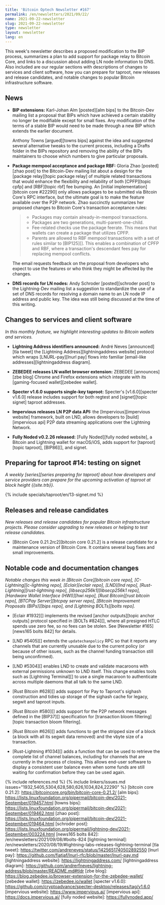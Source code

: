 ```yaml
---
title: 'Bitcoin Optech Newsletter #167'
permalink: /en/newsletters/2021/09/22/
name: 2021-09-22-newsletter
slug: 2021-09-22-newsletter
type: newsletter
layout: newsletter
lang: en
---
```

This week's newsletter describes a proposed modification to the BIP
process, summarizes a plan to add support for package relay to Bitcoin
Core, and links to a discussion about adding LN node information to DNS.
Also included are our regular sections with descriptions of changes to
services and client software, how you can prepare for taproot, new
releases and release candidates, and notable changes to popular Bitcoin
infrastructure software.

## News

- **BIP extensions:** Karl-Johan Alm [posted][alm bips] to the
  Bitcoin-Dev mailing list a proposal that BIPs which have
  achieved a certain stability no longer be modifiable except for
  small fixes.  Any modification of the terms of a stable BIP would need
  to be made through a new BIP which extends the earlier document.

    Anthony Towns [argued][towns bips] against the idea and suggested
    several alternative tweaks to the current process, including a
    Drafts folder in the BIPs repository and removing the ability of the
    BIPs maintainers to choose which numbers to give particular
    proposals.

- **Package mempool acceptance and package RBF:** Gloria Zhao [posted][zhao
  post] to the Bitcoin-Dev mailing list about a design for the [package
  relay][topic package relay] of multiple related transactions that
  would enhance the flexibility and reliability of both [CPFP][topic
  cpfp] and [RBF][topic rbf] fee bumping.  An [initial
  implementation][bitcoin core #22290] only allows packages to be
  submitted via Bitcoin Core's RPC interface, but the ultimate goal is
  to make the feature available over the P2P network.  Zhao succinctly
  summarizes her proposed changes to Bitcoin Core's transaction
  acceptance rules:

    > - Packages may contain already-in-mempool transactions.
    > - Packages are two generations, multi-parent-one-child.
    > - Fee-related checks use the package feerate. This means that wallets can
    >   create a package that utilizes CPFP.
    > - Parents are allowed to RBF mempool transactions with a set of rules
    >   similar to [BIP125][]. This enables a combination of CPFP and RBF,
    >   where a transaction's descendant fees pay for replacing mempool
    >   conflicts.

    The email requests feedback on the proposal from developers who expect
    to use the features or who think they might be affected by the
    changes.

- **DNS records for LN nodes:** Andy Schroder [posted][schroder post] to
  the Lightning-Dev mailing list a suggestion to standardize the use of
  a set of DNS records for resolving a domain name to an LN node IP
  address and public key.  The idea was still being discussed at the
  time of this writing.

## Changes to services and client software

*In this monthly feature, we highlight interesting updates to Bitcoin
wallets and services.*

- **Lightning Address identifiers announced:**
  André Neves [announced][tla tweet] the [Lightning Address][lightningaddress
  website] protocol which wraps [LNURL-pay][lnurl pay] flows into familiar
  [email-like addresses][lightningaddress diagram].

- **ZEBEDEE releases LN wallet browser extension:**
  ZEBEDEE [announces][zbe blog] Chrome and Firefox extensions which integrate with its
  [gaming-focused wallet][zebedee wallet].

- **Specter v1.6.0 supports single-key taproot:**
  Specter's [v1.6.0][specter v1.6.0] release includes support for both regtest
  and [signet][topic signet] taproot addresses.

- **Impervious releases LN P2P data API:**
  the [Impervious][impervious website] framework, built on LND, allows developers
  to [build][impervious api] P2P data streaming applications over the Lightning Network.

- **Fully Noded v0.2.26 released:**
  [Fully Noded][fully noded website], a Bitcoin and Lightning wallet for macOS/iOS, adds support for
  [taproot][topic taproot], [BIP86][], and signet.

## Preparing for taproot #14: testing on signet

*A weekly [series][series preparing for taproot] about how developers
and service providers can prepare for the upcoming activation of taproot
at block height {{site.trb}}.*

{% include specials/taproot/en/13-signet.md %}

## Releases and release candidates

*New releases and release candidates for popular Bitcoin infrastructure
projects.  Please consider upgrading to new releases or helping to test
release candidates.*

- [Bitcoin Core 0.21.2rc2][bitcoin core 0.21.2] is a release candidate
  for a maintenance version of Bitcoin Core.  It contains several bug
  fixes and small improvements.

## Notable code and documentation changes

*Notable changes this week in [Bitcoin Core][bitcoin core repo],
[C-Lightning][c-lightning repo], [Eclair][eclair repo], [LND][lnd repo],
[Rust-Lightning][rust-lightning repo], [libsecp256k1][libsecp256k1
repo], [Hardware Wallet Interface (HWI)][hwi repo],
[Rust Bitcoin][rust bitcoin repo], [BTCPay Server][btcpay server repo],
[Bitcoin Improvement Proposals (BIPs)][bips repo], and [Lightning
BOLTs][bolts repo].*

- [Eclair #1932][] implements the revised [anchor outputs][topic anchor
  outputs] protocol specified in [BOLTs #824][], where all presigned
  HTLC spends use zero fee, so no fees can be stolen.  See [Newsletter
  #165][news165 bolts 842] for details.

- [LND #5405][] extends the `updatechanpolicy` RPC so that it reports
  any channels that are currently unusable due to the current policy (or
  because of other issues, such as the channel funding transaction still
  being unconfirmed).

- [LND #5304][] enables LND to create and validate macaroons with external
  permissions unknown to LND itself. This change enables tools such as [Lightning
  Terminal][] to use a single macaroon to authenticate across multiple daemons that
  all talk to the same LND.

- [Rust Bitcoin #628][] adds support for Pay to Taproot's sighash
  construction and tidies up storage of the sighash cache for legacy,
  segwit and taproot inputs.

- [Rust Bitcoin #580][] adds support for the P2P network messages
  defined in the [BIP37][] specification for [transaction bloom
  filtering][topic transaction bloom filtering].

- [Rust Bitcoin #626][] adds functions to get the stripped size of a
  block (a block with all its segwit data removed) and the vbyte size of
  a transaction.

- [Rust-Lightning #1034][] adds a function that can be used to retrieve
  the complete list of channel balances, including for channels that are
  currently in the process of closing.  This allows end-user software to
  display a consistent user balance even when some funds are still
  waiting for confirmation before they can be used again.

{% include references.md %}
{% include linkers/issues.md issues="1932,5405,5304,628,580,626,1034,824,22290" %}
[bitcoin core 0.21.2]: https://bitcoincore.org/bin/bitcoin-core-0.21.2/
[alm bips]: https://lists.linuxfoundation.org/pipermail/bitcoin-dev/2021-September/019457.html
[towns bips]: https://lists.linuxfoundation.org/pipermail/bitcoin-dev/2021-September/019462.html
[zhao post]: https://lists.linuxfoundation.org/pipermail/bitcoin-dev/2021-September/019464.html
[schroder post]: https://lists.linuxfoundation.org/pipermail/lightning-dev/2021-September/003224.html
[news165 bolts 842]: /en/newsletters/2021/09/08/#bolts-824
[lightning terminal]: /en/newsletters/2020/08/19/#lightning-labs-releases-lightning-terminal
[tla tweet]: https://twitter.com/andreneves/status/1425651740502892550
[lnurl pay]: https://github.com/fiatjaf/lnurl-rfc/blob/master/lnurl-pay.md
[lightningaddress website]: https://lightningaddress.com/
[lightningaddress diagram]: https://github.com/andrerfneves/lightning-address/blob/master/README.md#tldr
[zbe blog]: https://blog.zebedee.io/browser-extension-for-the-zebedee-wallet/
[zebedee wallet]: https://zebedee.io/wallet
[specter v1.6.0]: https://github.com/cryptoadvance/specter-desktop/releases/tag/v1.6.0
[impervious website]: https://www.impervious.ai/
[impervious api]: https://docs.impervious.ai/
[fully noded website]: https://fullynoded.app/
